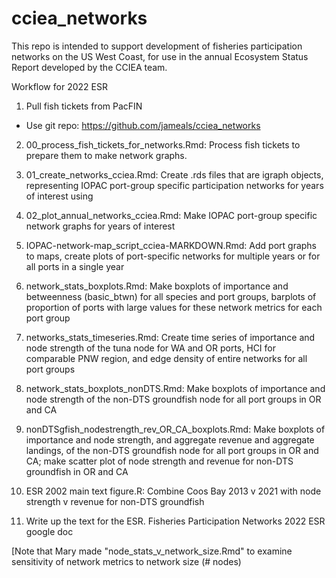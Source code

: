 # cciea_networks

This repo is intended to support development of fisheries participation networks on the US West Coast, for use in the annual Ecosystem Status Report developed by the CCIEA team.

Workflow for 2022 ESR

1)  Pull fish tickets from PacFIN

-   Use git repo: <https://github.com/jameals/cciea_networks>

2)  00_process_fish_tickets_for_networks.Rmd: Process fish tickets to prepare them to make network graphs.

3)  01_create_networks_cciea.Rmd: Create .rds files that are igraph objects, representing IOPAC port-group specific participation networks for years of interest using

4)  02_plot_annual_networks_cciea.Rmd: Make IOPAC port-group specific network graphs for years of interest

5)  IOPAC-network-map_script_cciea-MARKDOWN.Rmd: Add port graphs to maps, create plots of port-specific networks for multiple years or for all ports in a single year

6)  network_stats_boxplots.Rmd: Make boxplots of importance and betweenness (basic_btwn) for all species and port groups, barplots of proportion of ports with large values for these network metrics for each port group

7)  networks_stats_timeseries.Rmd: Create time series of importance and node strength of the tuna node for WA and OR ports, HCI for comparable PNW region, and edge density of entire networks for all port groups

8)  network_stats_boxplots_nonDTS.Rmd: Make boxplots of importance and node strength of the non-DTS groundfish node for all port groups in OR and CA

9)  nonDTSgfish_nodestrength_rev_OR_CA_boxplots.Rmd: Make boxplots of importance and node strength, and aggregate revenue and aggregate landings, of the non-DTS groundfish node for all port groups in OR and CA; make scatter plot of node strength and revenue for non-DTS groundfish in OR and CA

10) ESR 2002 main text figure.R: Combine Coos Bay 2013 v 2021 with node strength v revenue for non-DTS groundfish

11) Write up the text for the ESR. Fisheries Participation Networks 2022 ESR google doc

[Note that Mary made "node_stats_v_network_size.Rmd" to examine sensitivity of network metrics to network size (\# nodes)
